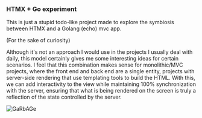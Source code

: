 ### HTMX + Go experiment

This is just a stupid todo-like project made to explore the symbiosis between HTMX and a Golang (echo) mvc app.

(For the sake of curiosity)

Although it's not an approach I would use in the projects I usually deal with daily, this model certainly gives me some interesting ideas for certain scenarios. I feel that this combination makes sense for monolithic/MVC projects, where the front end and back end are a single entity, projects with server-side rendering that use templating tools to build the HTML. With this, we can add interactivity to the view while maintaining 100% synchronization with the server, ensuring that what is being rendered on the screen is truly a reflection of the state controlled by the server.

![GaRbAGe](https://github.com/Timfts/blog/assets/17283501/50212cdd-9740-4e0e-90f5-3f5e59cf2788)
